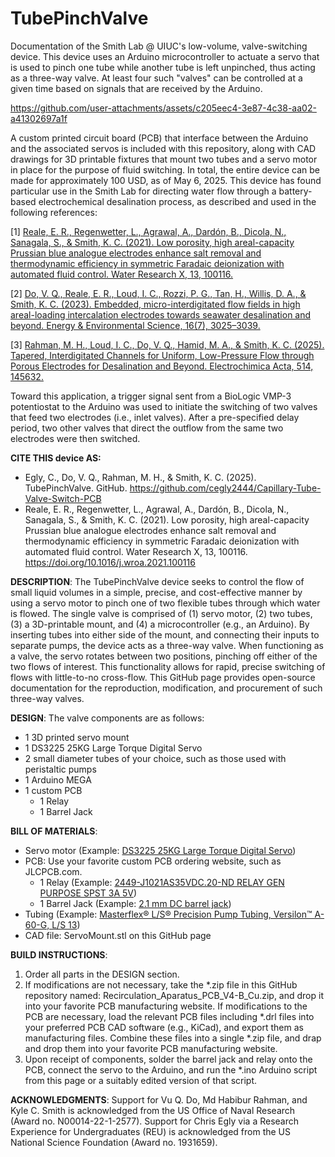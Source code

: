 # TubePinchValve
Documentation of the Smith Lab @ UIUC's low-volume, valve-switching device.  This device uses an Arduino microcontroller to actuate a servo that is used to pinch one tube while another tube is left unpinched, thus acting as a three-way valve.  At least four such "valves" can be controlled at a given time based on signals that are received by the Arduino.  

https://github.com/user-attachments/assets/c205eec4-3e87-4c38-aa02-a41302697a1f

A custom printed circuit board (PCB) that interface between the Arduino and the associated servos is included with this repository, along with CAD drawings for 3D printable fixtures that mount two tubes and a servo motor in place for the purpose of fluid switching.  In total, the entire device can be made for approximately 100 USD, as of May 6, 2025.  This device has found particular use in the Smith Lab for directing water flow through a battery-based electrochemical desalination process, as described and used in the following references:

[1] [Reale, E. R., Regenwetter, L., Agrawal, A., Dardón, B., Dicola, N., Sanagala, S., & Smith, K. C. (2021). Low porosity, high areal-capacity Prussian blue analogue electrodes enhance salt removal and thermodynamic efficiency in symmetric Faradaic deionization with automated fluid control. Water Research X, 13, 100116.](https://doi.org/10.1016/j.wroa.2021.100116)

[2] [Do, V. Q., Reale, E. R., Loud, I. C., Rozzi, P. G., Tan, H., Willis, D. A., & Smith, K. C. (2023). Embedded, micro-interdigitated flow fields in high areal-loading intercalation electrodes towards seawater desalination and beyond. Energy & Environmental Science, 16(7), 3025–3039.](https://doi.org/10.1039/d3ee01302b)

[3] [Rahman, M. H., Loud, I. C., Do, V. Q., Hamid, M. A., & Smith, K. C. (2025). Tapered, Interdigitated Channels for Uniform, Low-Pressure Flow through Porous Electrodes for Desalination and Beyond. Electrochimica Acta, 514, 145632.](https://doi.org/10.1016/j.electacta.2024.145632)

Toward this application, a trigger signal sent from a BioLogic VMP-3 potentiostat to the Arduino was used to initiate the switching of two valves that feed two electrodes (i.e., inlet valves).  After a pre-specified delay period, two other valves that direct the outflow from the same two electrodes were then switched. 

**CITE THIS device AS:**
- Egly, C., Do, V. Q., Rahman, M. H., & Smith, K. C. (2025). TubePinchValve. GitHub. https://github.com/cegly2444/Capillary-Tube-Valve-Switch-PCB
- Reale, E. R., Regenwetter, L., Agrawal, A., Dardón, B., Dicola, N., Sanagala, S., & Smith, K. C. (2021). Low porosity, high areal-capacity Prussian blue analogue electrodes enhance salt removal and thermodynamic efficiency in symmetric Faradaic deionization with automated fluid control. Water Research X, 13, 100116. https://doi.org/10.1016/j.wroa.2021.100116

**DESCRIPTION**:
The TubePinchValve device seeks to control the flow of small liquid volumes in a simple, precise, and cost-effective manner by using a servo motor to pinch one of two flexible tubes through which water is flowed.  The single valve is comprised of (1) servo motor, (2) two tubes, (3) a 3D-printable mount, and (4) a microcontroller (e.g., an Arduino). By inserting tubes into either side of the mount, and connecting their inputs to separate pumps, the device acts as a three-way valve. When functioning as a valve, the servo rotates between two positions, pinching off either of the two flows of interest. This functionality allows for rapid, precise switching of flows with little-to-no cross-flow.  This GitHub page provides open-source documentation for the reproduction, modification, and procurement of such three-way valves. 

**DESIGN**:
The valve components are as follows:
- 1 3D printed servo mount
- 1 DS3225 25KG Large Torque Digital Servo
- 2 small diameter tubes of your choice, such as those used with peristaltic pumps
- 1 Arduino MEGA
- 1 custom PCB
    - 1 Relay
    - 1 Barrel Jack

**BILL OF MATERIALS**:
- Servo motor (Example: [DS3225 25KG Large Torque Digital Servo](https://www.amazon.com/RCmall-Digital-Waterproof-Robotic-Crawler/dp/B09PZSR2Q3/ref=sr_1_6?keywords=25kg%2Bservo%2B4%2Bpack&qid=1678895816&sprefix=25kg%2Bservo%2B4%2Caps%2C107&sr=8-6&ufe=app_do%3Aamzn1.fos.006c50ae-5d4c-4777-9bc0-4513d670b6bc&th=1))
- PCB: Use your favorite custom PCB ordering website, such as JLCPCB.com.
  - 1 Relay (Example: [2449-J1021AS35VDC.20-ND RELAY GEN PURPOSE SPST 3A 5V](https://www.digikey.com/en/products/detail/cit-relay-and-switch/J1021AS35VDC-20/14002155))
  - 1 Barrel Jack (Example: [2.1 mm DC barrel jack](https://www.adafruit.com/product/373?gQT=1))
- Tubing (Example: [Masterflex® L/S® Precision Pump Tubing, Versilon™ A-60-G, L/S 13](https://www.avantorsciences.com/us/en/product/NA5143380/masterflex-l-s-precision-pump-tubing-versilontm-a-60-n-avantor))
- CAD file: ServoMount.stl on this GitHub page

**BUILD INSTRUCTIONS**:
1. Order all parts in the DESIGN section.
2. If modifications are not necessary, take the *.zip file in this GitHub repository named: Recirculation_Aparatus_PCB_V4-B_Cu.zip, and drop it into your favorite PCB manufacturing website.  If modifications to the PCB are necessary, load the relevant PCB files including *.drl files into your preferred PCB CAD software (e.g., KiCad), and export them as manufacturing files. Combine these files into a single *.zip file, and drap and drop them into your favorite PCB manufacturing website. 
3. Upon receipt of components, solder the barrel jack and relay onto the PCB, connect the servo to the Arduino, and run the *.ino Arduino script from this page or a suitably edited version of that script.

**ACKNOWLEDGMENTS**:
Support for Vu Q. Do, Md Habibur Rahman, and Kyle C. Smith is acknowledged from the US Office of Naval Research (Award no. N00014-22-1-2577).  Support for Chris Egly via a Research Experience for Undergraduates (REU) is acknowledged from the US National Science Foundation (Award no. 1931659).
